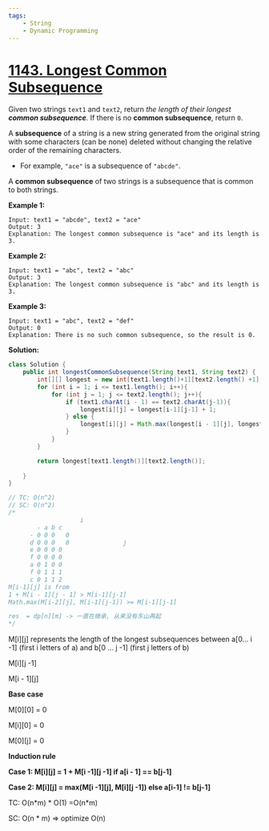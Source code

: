 ```yaml
---
tags:
    - String	
    - Dynamic Programming
---
```




# [1143. Longest Common Subsequence](https://leetcode.com/problems/longest-common-subsequence/)

Given two strings `text1` and `text2`, return *the length of their longest **common subsequence**.* If there is no **common subsequence**, return `0`.

A **subsequence** of a string is a new string generated from the original string with some characters (can be none) deleted without changing the relative order of the remaining characters.

- For example, `"ace"` is a subsequence of `"abcde"`.

A **common subsequence** of two strings is a subsequence that is common to both strings.

 

**Example 1:**

```
Input: text1 = "abcde", text2 = "ace" 
Output: 3  
Explanation: The longest common subsequence is "ace" and its length is 3.
```

**Example 2:**

```
Input: text1 = "abc", text2 = "abc"
Output: 3
Explanation: The longest common subsequence is "abc" and its length is 3.
```

**Example 3:**

```
Input: text1 = "abc", text2 = "def"
Output: 0
Explanation: There is no such common subsequence, so the result is 0.
```



**Solution:**

```java
class Solution {
    public int longestCommonSubsequence(String text1, String text2) {
        int[][] longest = new int[text1.length()+1][text2.length() +1];
        for (int i = 1; i <= text1.length(); i++){
            for (int j = 1; j <= text2.length(); j++){
                if (text1.charAt(i - 1) == text2.charAt(j-1)){
                    longest[i][j] = longest[i-1][j-1] + 1;
                } else {
                    longest[i][j] = Math.max(longest[i - 1][j], longest[i][j-1]);
                }
            }
        }

        return longest[text1.length()][text2.length()];
        
    }
}

// TC: O(n^2)
// SC: O(n^2)
/*	
					i
        - a b c
      - 0 0 0	0
      d 0 0	0	0				j  
      e 0 0 0 0
      f 0 0 0 0
      a 0 1 0 0
      f 0 1 1 1
      c 0 1 1 2
M[i-1][j] is from
1 + M[i - 1][j - 1] > M[i-1][j-1]
Math.max(M[i-2][j], M[i-1][j-1]) >= M[i-1][j-1]

res  = dp[n][m] -> 一直在继承, 从来没有东山再起
*/
```



M\[i][j] represents the length of the longest subsequences between a[0... i -1] (first i letters of a) and b[0 ... j -1] (first j letters of b)

M\[i][j -1]

M\[i - 1][j]

**Base case**

M\[0][0] = 0

M\[i][0] = 0

M\[0][j] = 0



**Induction rule**

**Case 1: M\[i][j] = 1 + M\[i -1][j -1]					if 		a[i - 1] == b[j-1]**

**Case 2: M\[i][j] = max(M\[i -1][j], M\[i][j -1]) 	else a[i-1] != b[j-1]**

TC: O(n\*m) * O(1) =O(n*m)

SC: O(n * m) => optimize O(n)               

